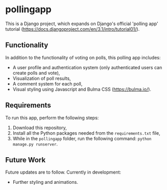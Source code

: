 # pollingapp
This is a Django project, which expands on Django's official 'polling app' tutorial (https://docs.djangoproject.com/en/3.1/intro/tutorial01/).

## Functionality
In addition to the functionality of voting on polls, this polling app includes:
- A user profile and authentication system (only authenticated users can create polls and vote),
- Visualization of poll results,
- A comment system for each poll,
- Visual styling using Javascript and Bulma CSS (https://bulma.io/).

## Requirements
To run this app, perform the following steps:

1. Download this repository,
2. Install all the Python packages needed from the `requirements.txt` file,
3. While in the `pollingapp` folder, run the following command: `python manage.py runserver`.

## Future Work
Future updates are to follow. Currently in development:
- Further styling and animations.
